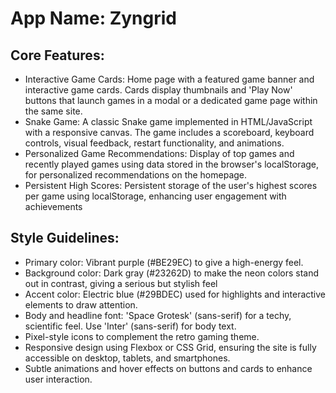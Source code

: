 # **App Name**: Zyngrid

## Core Features:

- Interactive Game Cards: Home page with a featured game banner and interactive game cards. Cards display thumbnails and 'Play Now' buttons that launch games in a modal or a dedicated game page within the same site.
- Snake Game: A classic Snake game implemented in HTML/JavaScript with a responsive canvas. The game includes a scoreboard, keyboard controls, visual feedback, restart functionality, and animations.
- Personalized Game Recommendations: Display of top games and recently played games using data stored in the browser's localStorage, for personalized recommendations on the homepage.
- Persistent High Scores: Persistent storage of the user's highest scores per game using localStorage, enhancing user engagement with achievements

## Style Guidelines:

- Primary color: Vibrant purple (#BE29EC) to give a high-energy feel.
- Background color: Dark gray (#23262D) to make the neon colors stand out in contrast, giving a serious but stylish feel
- Accent color: Electric blue (#29BDEC) used for highlights and interactive elements to draw attention.
- Body and headline font: 'Space Grotesk' (sans-serif) for a techy, scientific feel. Use 'Inter' (sans-serif) for body text.
- Pixel-style icons to complement the retro gaming theme.
- Responsive design using Flexbox or CSS Grid, ensuring the site is fully accessible on desktop, tablets, and smartphones.
- Subtle animations and hover effects on buttons and cards to enhance user interaction.